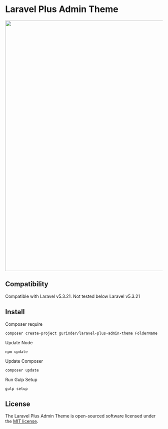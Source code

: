 # Laravel Plus Admin Theme

<p align="center">
	<img width="800"src="https://s3.postimg.org/fllgx05dv/image.png">
</p>

## Compatibility
Compatible with Laravel v5.3.21. Not tested below Laravel v5.3.21

## Install
Composer require

	composer create-project gurinder/laravel-plus-admin-theme FolderName
  	
Update Node

	npm update
	  	
Update Composer

	composer update
	
Run Gulp Setup

	gulp setup
	  	    
## License

The Laravel Plus Admin Theme is open-sourced software licensed under the [MIT license](http://opensource.org/licenses/MIT).
